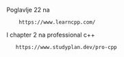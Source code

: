 Poglavlje 22 na 

        https://www.learncpp.com/

I chapter 2 na professional c++

       https://www.studyplan.dev/pro-cpp
